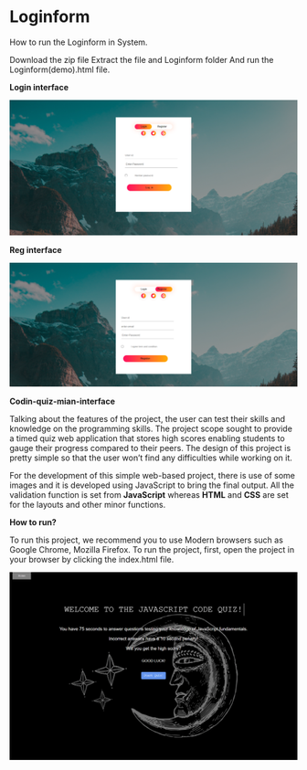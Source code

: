 # Loginform
How to run the Loginform in System.

Download the zip file
Extract the file and Loginform folder
And run the Loginform(demo).html file.

**Login interface**

![](images/Login.png)

**Reg interface**


![](images/reg.png)

**Codin-quiz-mian-interface**

 Talking about the features of the project, the user can test their skills and knowledge on the programming skills. The project scope sought to provide a timed quiz web application that stores high scores enabling students to gauge their progress compared to their peers. The design of this project is pretty simple so that the user won’t find any difficulties while working on it.
 
 For the development of this simple web-based project, there is use of some images and it is developed using JavaScript to bring the final output. All the validation function is set from **JavaScript** whereas **HTML** and **CSS** are set for the layouts and other minor functions.
 
**How to run?**

 To run this project, we recommend you to use Modern browsers such as Google Chrome, Mozilla Firefox. To run the project, first, open the project in your browser by clicking the index.html file.
 
![](images/coding-web.png)
